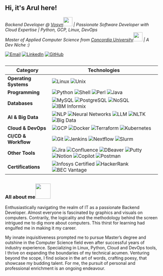<h2> Hi, it's Arul here!</h2>

<p><em>Backend Developer @ <a href="https://vosyn.ai">Vosyn</a><img src="https://media.giphy.com/media/WUlplcMpOCEmTGBtBW/giphy.gif" width="30"> | Passionate Software Developer with Cloud Expertise | Python, GCP, Linux, DevOps </br> Master of Applied Computer Science from <a href="https://www.concordia.ca">Concordia University</a><img src="https://media.giphy.com/media/fYSnHlufseco8Fh93Z/giphy.gif" width="30"> | A Dev Niche :)
</em></p>

[![Email](https://img.shields.io/badge/-Email-red?style=flat-square&logo=gmail&logoColor=white)](mailto:arulkiruthika210@gmail.com) 
[![LinkedIn](https://img.shields.io/badge/-LinkedIn-blue?style=flat-square&logo=linkedin&logoColor=white)](https://www.linkedin.com/in/arul210/) 
[![GitHub](https://img.shields.io/badge/-GitHub-black?style=flat-square&logo=github&logoColor=white)](https://github.com/arul210)

<h2></h2>

| Category                | Technologies |
|-------------------------|-------------|
| **Operating Systems**   | ![Linux](https://img.shields.io/badge/Linux-RedHat%2C%20CentOS%2C%20Mint-blue?logo=linux) ![Unix](https://img.shields.io/badge/Unix-AIX-lightgrey?logo=unix) |
| **Programming**         | ![Python](https://img.shields.io/badge/Python-🐍-blue?logo=python) ![Shell](https://img.shields.io/badge/Shell-🖥-lightgrey?logo=powershell) ![Perl](https://img.shields.io/badge/Perl-🐪-blueviolet?logo=perl) ![Java](https://img.shields.io/badge/Java-Basic-orange?logo=java) |
| **Databases**           | ![MySQL](https://img.shields.io/badge/MySQL-005C84?logo=mysql&logoColor=white) ![PostgreSQL](https://img.shields.io/badge/PostgreSQL-336791?logo=postgresql&logoColor=white) ![NoSQL](https://img.shields.io/badge/NoSQL-database-green) ![IBM Informix](https://img.shields.io/badge/IBM_Informix-Black?logo=ibm) |
| **AI & Big Data**       | ![NLP](https://img.shields.io/badge/NLP-🤖-blue) ![Neural Networks](https://img.shields.io/badge/Neural_Networks-🧠-yellow) ![LLM](https://img.shields.io/badge/LLM-💡-green) ![NLTK](https://img.shields.io/badge/NLTK-📖-orange) ![Big Data](https://img.shields.io/badge/Big_Data-📊-red) |
| **Cloud & DevOps**      | ![GCP](https://img.shields.io/badge/GCP-Cloud_Functions%2C_Cloud_Run%2C_Cloud_SQL%2C_BigQuery%2C_Artifact_Registry-4285F4?logo=googlecloud) ![Docker](https://img.shields.io/badge/Docker-2496ED?logo=docker&logoColor=white) ![Terraform](https://img.shields.io/badge/Terraform-623CE4?logo=terraform&logoColor=white) ![Kubernetes](https://img.shields.io/badge/Kubernetes-326CE5?logo=kubernetes&logoColor=white) |
| **CI/CD & Workflow**    | ![Git](https://img.shields.io/badge/Git-F05032?logo=git&logoColor=white) ![Jenkins](https://img.shields.io/badge/Jenkins-D24939?logo=jenkins&logoColor=white) ![Nextflow](https://img.shields.io/badge/Nextflow-🔁-purple) ![Slurm](https://img.shields.io/badge/Slurm-🖥-lightgrey) |
| **Other Tools**         | ![Jira](https://img.shields.io/badge/Jira-0052CC?logo=jira&logoColor=white) ![Confluence](https://img.shields.io/badge/Confluence-172B4D?logo=confluence&logoColor=white) ![DBeaver](https://img.shields.io/badge/DBeaver-🐉-blue) ![Putty](https://img.shields.io/badge/PuTTY-🖥-lightgrey) ![Notion](https://img.shields.io/badge/Notion-000000?logo=notion&logoColor=white) ![Copilot](https://img.shields.io/badge/Copilot-🛠-green) ![Postman](https://img.shields.io/badge/Postman-FF6C37?logo=postman&logoColor=white) |
| **Certifications**      | ![Infosys Certified](https://img.shields.io/badge/Infosys_Certified_Python_Developer-Blue) ![HackerRank](https://img.shields.io/badge/HackerRank_Python_Certificate-Green) ![BEC Vantage](https://img.shields.io/badge/BEC_Vantage_Cambridge-Red) |

<h2></h2>
<h3>All about me<img src="https://media.giphy.com/media/mGcNjsfWAjY5AEZNw6/giphy.gif" width="50"></h3>
<p>Enthusiastically navigating the realm of IT as a passionate Backend Developer. Almost everyone is fascinated by graphics and visuals on computers. Contrarily, the logicality and the methodology behind the screen intrigued me to dig more about computers. This thirst for learning had engulfed me in making it my career. 

My innate inquisitiveness prompted me to pursue Master’s degree and outshine in the Computer Science field even after successful years of industry experience. Specializing in Linux, Python, Cloud and DevOps tools, I thrive on expanding the boundaries of my technical acumen. Venturing beyond the scope, I find solace in the art of words, crafting poesy, that showcase my budding talent. For me, the pursuit of personal and professional enrichment is an ongoing endeavour.</p>
